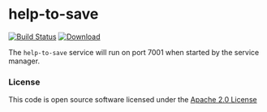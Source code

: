 # help-to-save

[![Build Status](https://travis-ci.org/hmrc/help-to-save.svg)](https://travis-ci.org/hmrc/help-to-save) [ ![Download](https://api.bintray.com/packages/hmrc/releases/help-to-save/images/download.svg) ](https://bintray.com/hmrc/releases/help-to-save/_latestVersion)


The `help-to-save` service will run on port 7001 when started by the service manager. 

### License

This code is open source software licensed under the [Apache 2.0 License]("http://www.apache.org/licenses/LICENSE-2.0.html")